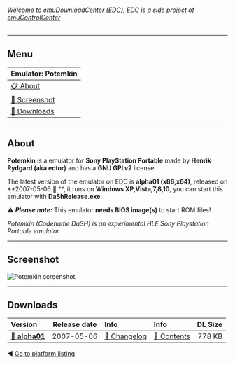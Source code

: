 ###### Welcome to [emuDownloadCenter (EDC)](https://github.com/PhoenixInteractiveNL/emuDownloadCenter/wiki/), EDC is a side project of [emuControlCenter](https://github.com/PhoenixInteractiveNL/emuControlCenter/wiki/)
***
## Menu
| **Emulator: Potemkin** |
|:---------|
| [:clipboard: About](#about) |
| [:sunrise: Screenshot](#screenshot) |
| [:floppy_disk: Downloads](#downloads) |
***
## About
**Potemkin** is a emulator for **Sony PlayStation Portable** made by **Henrik Rydgard (aka ector)** and has a **GNU GPLv2** license.

The latest version of the emulator on EDC is **alpha01 (x86,x64)**, released on **2007-05-06 :triangular_flag_on_post: **, it runs on **Windows XP,Vista,7,8,10**, you can start this emulator with **DaShRelease.exe**.

:warning: _**Please note:**_ This emulator **needs BIOS image(s)** to start ROM files!

_Potemkin (Codename DaSH) is an experimental HLE Sony Playstation Portable emulator._
***
## Screenshot
![](https://raw.githubusercontent.com/PhoenixInteractiveNL/emuDownloadCenter/master/hooks/potemkin/screen.jpg "Potemkin screenshot.")
***
## Downloads
| Version  | Release date  | Info       | Info       | DL Size    |
|:---------|:-------------:|:-----------|:-----------|-----------:|
| [:floppy_disk: **alpha01**](https://github.com/PhoenixInteractiveNL/edc-repo0005/raw/master/potemkin/alpha01.7z) | 2007-05-06 | [:page_facing_up: Changelog](https://github.com/PhoenixInteractiveNL/edc-repo0005/blob/master/potemkin/alpha01_changelog.txt) | [:mag_right: Contents](https://github.com/PhoenixInteractiveNL/edc-repo0005/blob/master/potemkin/alpha01_contents.txt) | 778 KB |

:arrow_backward: [Go to platform listing](https://github.com/PhoenixInteractiveNL/emuDownloadCenter/wiki/EDC-Platform-List)
